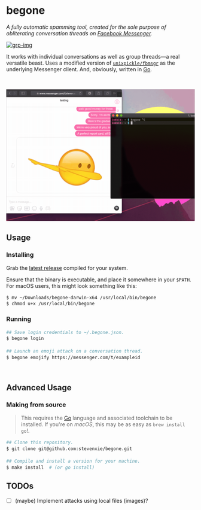 # begone

_A fully automatic spamming tool, created for the sole purpose of
obliterating conversation threads on
[Facebook Messenger](https://messenger.com)._

[![grp-img]][grp]

It works with individual conversations as well as group threads—a real versatile
beast. Uses a modified version of
[`unixpickle/fbmsgr`](https://github.com/unixpickle/fbmsgr) as the underlying
Messenger client. And, obviously, written in [Go](https://golang.org).

<br />
<p align="center">
  <img src="./.github/demo.gif" width=600>
</p>

## Usage

### Installing

Grab the [latest release](https://github.com/stevenxie/begone/releases) compiled
for your system.

Ensure that the binary is executable, and place it somewhere in your `$PATH`.
For macOS users, this might look something like this:

```bash
$ mv ~/Downloads/begone-darwin-x64 /usr/local/bin/begone
$ chmod u+x /usr/local/bin/begone
```

### Running

```bash
## Save login credentials to ~/.begone.json.
$ begone login

## Launch an emoji attack on a conversation thread.
$ begone emojify https://messenger.com/t/exampleid
```

<br />

## Advanced Usage

### Making from source

> This requires the [Go](https://golang.org) language and associated toolchain
> to be installed. If you're on _macOS_, this may be as easy as `brew install go`!.

```bash
## Clone this repository.
$ git clone git@github.com:stevenxie/begone.git

## Compile and install a version for your machine.
$ make install  # (or go install)
```

## TODOs

- [ ] (maybe) Implement attacks using local files (images)?

[grp]: https://goreportcard.com/report/github.com/stevenxie/begone
[grp-img]: https://goreportcard.com/badge/github.com/stevenxie/begone
